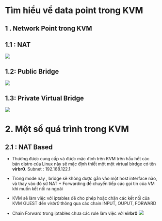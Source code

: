 
# Tìm hiểu về data point trong KVM


## 1 . Network Point trong  KVM


## 1.1 : NAT 
![](https://imgur.com/kPSgO41.png)

  


## 1.2: Public Bridge
![](https://imgur.com/tUvjhFh.png)


## 1.3: Private Virtual Bridge

![](https://imgur.com/DveTFSF.png)

# 2. Một số quá trình trong KVM


## 2.1 : NAT Based
-  Thường được cung cấp và được mặc định trên KVM trên hầu hết các bản distro của Linux
này sẽ mặc định thiết một một virtual birdge có tên **virbr0**. Subnet : 192.168.122.1
- Trong mode này , bridge sẽ không được gắn vào một host interface nào, và thay vào đó sử NAT + Forwarding để chuyển tiếp các gọi tin của VM khi muốn kết nối ra ngoài
- KVM sẽ làm việc với iptables để cho phép hoặc chặn các kết nối của KVM GUEST đến *virbr0* thông qua các chain INPUT, OUPUT, FORWARD

- Chain Forward trong iptables chưa các rule làm việc với **virbr0**
![](https://imgur.com/TyASl0s.png)



